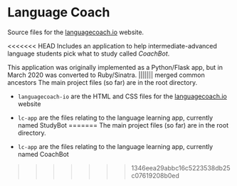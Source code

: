 # Language Coach

Source files for the [languagecoach.io](http://www.languagecoach.io)
website.

<<<<<<< HEAD
Includes an application to help intermediate-advanced language
students pick what to study called *CoachBot*.

This application was originally implemented as a Python/Flask app, but
in March 2020 was converted to Ruby/Sinatra.
||||||| merged common ancestors
The main project files (so far) are in the root directory.
* `languagecoach-io` are the HTML and CSS files for the [languagecoach.io](http://www.languagecoach.io/) website
* `lc-app` are the files relating to the language learning app, currently named StudyBot
=======
The main project files (so far) are in the root directory.

* `lc-app` are the files relating to the language learning app, currently named CoachBot
>>>>>>> 1346eea29abbc16c5223538db25c07619208b0ed
